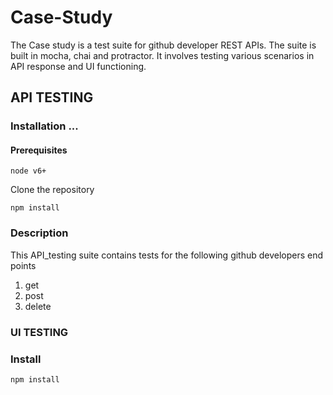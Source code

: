 # Case-Study

The Case study is a test suite for github developer REST APIs. The suite is built in mocha, chai and protractor. It involves testing various scenarios in API response and UI functioning.

## API TESTING

### Installation ...

#### Prerequisites

`node v6+`

Clone the repository 

`npm install`


### Description

This API_testing suite contains tests for the following github developers end points 
1. get
2. post
3. delete




### UI TESTING


### Install

`npm install`
